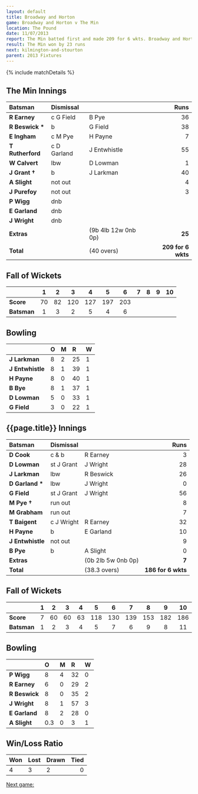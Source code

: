 ```yaml
---
layout: default
title: Broadway and Horton
game: Broadway and Horton v The Min
location: The Pound
date: 11/07/2013
report: The Min batted first and made 209 for 6 wkts. Broadway and Horton replied with 186 all out
result: The Min won by 23 runs
next: kilmington-and-stourton
parent: 2013 Fixtures
---
```


{% include matchDetails %}

## The Min Innings

| Batsman | Dismissal |  | Runs |
|:---|:---|---|---:|
| **R Earney** | c G Field | B Pye | 36 |
| **R Beswick &#42;** | b | G Field | 38 |
| **E Ingham** | c M Pye | H Payne | 7 |
| **T Rutherford** | c D Garland | J Entwhistle | 55 |
| **W Calvert** | lbw | D Lowman | 1 |
| **J Grant &#8224;** | b | J Larkman | 40 |
| **A Slight** | not out |  | 4 |
| **J Purefoy** | not out |  | 3 |
| **P Wigg** | dnb |  |  |
| **E Garland** | dnb |  |  |
| **J Wright** | dnb |  |  |
| **Extras** | | (9b 4lb 12w 0nb 0p) | **25** |
| **Total** | | (40 overs) | **209 for 6 wkts** |

## Fall of Wickets

| | 1 | 2 | 3 | 4 | 5 | 6 | 7 | 8 | 9 | 10 |
|---|:---:|:---:|:---:|:---:|:---:|:---:|:---:|:---:|:---:|:---:|
| **Score** | 70 | 82 | 120 | 127 | 197 | 203 |  |  |  |  |
| **Batsman** | 1 | 3 | 2 | 5 | 4 | 6 |  |  |  |  |

## Bowling

| | O | M | R | W |
|---|:---|:---|:---|:---|
| **J Larkman** | 8 | 2 | 25 | 1 |
| **J Entwhistle** | 8 | 1 | 39 | 1 |
| **H Payne** | 8 | 0 | 40 | 1 |
| **B Bye** | 8 | 1 | 37 | 1 |
| **D Lowman** | 5 | 0 | 33 | 1 |
| **G Field** | 3 | 0 | 22 | 1 |

## {{page.title}} Innings

| Batsman | Dismissal |  | Runs |
|:---|:---|---|---:|
| **D Cook** | c & b | R Earney | 3 |
| **D Lowman** | st J Grant | J Wright | 28 |
| **J Larkman** | lbw | R Beswick | 26 |
| **D Garland &#42;** | lbw | J Wright | 0 |
| **G Field** | st J Grant | J Wright | 56 |
| **M Pye &#8224;** | run out |  | 8 |
| **M Grabham** | run out |  | 7 |
| **T Baigent** | c J Wright | R Earney | 32 |
| **H Payne** | b | E Garland | 10 |
| **J Entwhistle** | not out |  | 9 |
| **B Pye** | b | A Slight | 0 |
| **Extras** | | (0b 2lb 5w 0nb 0p) | **7** |
| **Total** | | (38.3 overs) | **186 for 6 wkts** |

## Fall of Wickets

| | 1 | 2 | 3 | 4 | 5 | 6 | 7 | 8 | 9 | 10 |
|---|:---:|:---:|:---:|:---:|:---:|:---:|:---:|:---:|:---:|:---:|
| **Score** | 7 | 60 | 60 | 63 | 118 | 130 | 139 | 153 | 182 | 186 |
| **Batsman** | 1 | 2 | 3 | 4 | 5 | 7 | 6 | 9 | 8 | 11 |

## Bowling

| | O | M | R | W |
|---|:---|:---|:---|:---|
| **P Wigg** | 8 | 4 | 32 | 0 |
| **R Earney** | 6 | 0 | 29 | 2 |
| **R Beswick** | 8 | 0 | 35 | 2 |
| **J Wright** | 8 | 1 | 57 | 3 |
| **E Garland** | 8 | 2 | 28 | 0 |
| **A Slight** | 0.3 | 0 | 3 | 1 |

## Win/Loss Ratio

| Won | Lost | Drawn | Tied |
|:---|:---|:---|---:|
| 4 | 3 | 2 | 0 |

[Next game:]({{page.next}})